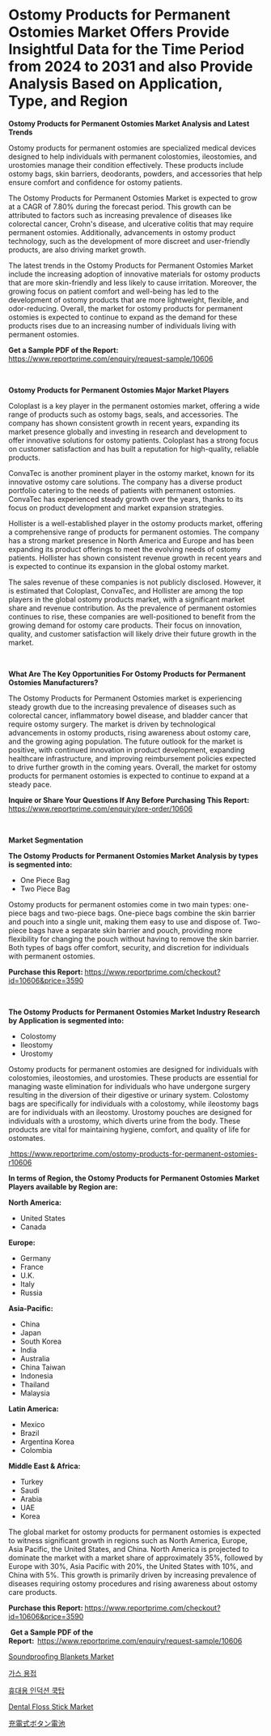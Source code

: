 <p><h1>Ostomy Products for Permanent Ostomies Market Offers Provide Insightful Data for the Time Period from 2024 to 2031 and also Provide Analysis Based on Application, Type, and Region</h1></p><p><strong>Ostomy Products for Permanent Ostomies Market Analysis and Latest Trends</strong></p>
<p><p>Ostomy products for permanent ostomies are specialized medical devices designed to help individuals with permanent colostomies, ileostomies, and urostomies manage their condition effectively. These products include ostomy bags, skin barriers, deodorants, powders, and accessories that help ensure comfort and confidence for ostomy patients.</p><p>The Ostomy Products for Permanent Ostomies Market is expected to grow at a CAGR of 7.80% during the forecast period. This growth can be attributed to factors such as increasing prevalence of diseases like colorectal cancer, Crohn's disease, and ulcerative colitis that may require permanent ostomies. Additionally, advancements in ostomy product technology, such as the development of more discreet and user-friendly products, are also driving market growth.</p><p>The latest trends in the Ostomy Products for Permanent Ostomies Market include the increasing adoption of innovative materials for ostomy products that are more skin-friendly and less likely to cause irritation. Moreover, the growing focus on patient comfort and well-being has led to the development of ostomy products that are more lightweight, flexible, and odor-reducing. Overall, the market for ostomy products for permanent ostomies is expected to continue to expand as the demand for these products rises due to an increasing number of individuals living with permanent ostomies.</p></p>
<p><strong>Get a Sample PDF of the Report:&nbsp;</strong> <a href="https://www.reportprime.com/enquiry/request-sample/10606">https://www.reportprime.com/enquiry/request-sample/10606</a></p>
<p>&nbsp;</p>
<p><strong>Ostomy Products for Permanent Ostomies Major Market Players</strong></p>
<p><p>Coloplast is a key player in the permanent ostomies market, offering a wide range of products such as ostomy bags, seals, and accessories. The company has shown consistent growth in recent years, expanding its market presence globally and investing in research and development to offer innovative solutions for ostomy patients. Coloplast has a strong focus on customer satisfaction and has built a reputation for high-quality, reliable products.</p><p>ConvaTec is another prominent player in the ostomy market, known for its innovative ostomy care solutions. The company has a diverse product portfolio catering to the needs of patients with permanent ostomies. ConvaTec has experienced steady growth over the years, thanks to its focus on product development and market expansion strategies.</p><p>Hollister is a well-established player in the ostomy products market, offering a comprehensive range of products for permanent ostomies. The company has a strong market presence in North America and Europe and has been expanding its product offerings to meet the evolving needs of ostomy patients. Hollister has shown consistent revenue growth in recent years and is expected to continue its expansion in the global ostomy market.</p><p>The sales revenue of these companies is not publicly disclosed. However, it is estimated that Coloplast, ConvaTec, and Hollister are among the top players in the global ostomy products market, with a significant market share and revenue contribution. As the prevalence of permanent ostomies continues to rise, these companies are well-positioned to benefit from the growing demand for ostomy care products. Their focus on innovation, quality, and customer satisfaction will likely drive their future growth in the market.</p></p>
<p>&nbsp;</p>
<p><strong>What Are The Key Opportunities For Ostomy Products for Permanent Ostomies Manufacturers?</strong></p>
<p><p>The Ostomy Products for Permanent Ostomies market is experiencing steady growth due to the increasing prevalence of diseases such as colorectal cancer, inflammatory bowel disease, and bladder cancer that require ostomy surgery. The market is driven by technological advancements in ostomy products, rising awareness about ostomy care, and the growing aging population. The future outlook for the market is positive, with continued innovation in product development, expanding healthcare infrastructure, and improving reimbursement policies expected to drive further growth in the coming years. Overall, the market for ostomy products for permanent ostomies is expected to continue to expand at a steady pace.</p></p>
<p><strong>Inquire or Share Your Questions If Any Before Purchasing This Report:</strong> <a href="https://www.reportprime.com/enquiry/pre-order/10606">https://www.reportprime.com/enquiry/pre-order/10606</a></p>
<p>&nbsp;</p>
<p><strong>Market Segmentation</strong></p>
<p><strong>The Ostomy Products for Permanent Ostomies Market Analysis by types is segmented into:</strong></p>
<p><ul><li>One Piece Bag</li><li>Two Piece Bag</li></ul></p>
<p><p>Ostomy products for permanent ostomies come in two main types: one-piece bags and two-piece bags. One-piece bags combine the skin barrier and pouch into a single unit, making them easy to use and dispose of. Two-piece bags have a separate skin barrier and pouch, providing more flexibility for changing the pouch without having to remove the skin barrier. Both types of bags offer comfort, security, and discretion for individuals with permanent ostomies.</p></p>
<p><strong>Purchase this Report:&nbsp;</strong><a href="https://www.reportprime.com/checkout?id=10606&price=3590">https://www.reportprime.com/checkout?id=10606&price=3590</a></p>
<p>&nbsp;</p>
<p><strong>The Ostomy Products for Permanent Ostomies Market Industry Research by Application is segmented into:</strong></p>
<p><ul><li>Colostomy</li><li>Ileostomy</li><li>Urostomy</li></ul></p>
<p><p>Ostomy products for permanent ostomies are designed for individuals with colostomies, ileostomies, and urostomies. These products are essential for managing waste elimination for individuals who have undergone surgery resulting in the diversion of their digestive or urinary system. Colostomy bags are specifically for individuals with a colostomy, while ileostomy bags are for individuals with an ileostomy. Urostomy pouches are designed for individuals with a urostomy, which diverts urine from the body. These products are vital for maintaining hygiene, comfort, and quality of life for ostomates.</p></p>
<p><a href="https://www.reportprime.com/ostomy-products-for-permanent-ostomies-r10606">&nbsp;https://www.reportprime.com/ostomy-products-for-permanent-ostomies-r10606</a></p>
<p><strong>In terms of Region, the Ostomy Products for Permanent Ostomies Market Players available by Region are:</strong></p>
<p>
    <p> <strong> North America: </strong>
        <ul>
            <li>United States</li>
            <li>Canada</li>
        </ul>
        </p> 
    <p> <strong> Europe: </strong>
        <ul>
            <li>Germany</li>
            <li>France</li>
            <li>U.K.</li>
            <li>Italy</li>
            <li>Russia</li>
        </ul>
        </p> 
    <p> <strong> Asia-Pacific: </strong>
        <ul>
            <li>China</li>
            <li>Japan</li>
            <li>South Korea</li>
            <li>India</li>
            <li>Australia</li>
            <li>China Taiwan</li>
            <li>Indonesia</li>
            <li>Thailand</li>
            <li>Malaysia</li>
        </ul>
        </p> 
    <p> <strong> Latin America: </strong>
        <ul>
            <li>Mexico</li>
            <li>Brazil</li>
            <li>Argentina Korea</li>
            <li>Colombia</li>
        </ul>
        </p> 
    <p> <strong> Middle East & Africa: </strong>
        <ul>
            <li>Turkey</li>
            <li>Saudi</li>
            <li>Arabia</li>
            <li>UAE</li>
            <li>Korea</li>
        </ul>
    </p>
    </p>
<p><p>The global market for ostomy products for permanent ostomies is expected to witness significant growth in regions such as North America, Europe, Asia Pacific, the United States, and China. North America is projected to dominate the market with a market share of approximately 35%, followed by Europe with 30%, Asia Pacific with 20%, the United States with 10%, and China with 5%. This growth is primarily driven by increasing prevalence of diseases requiring ostomy procedures and rising awareness about ostomy care products.</p></p>
<p><strong>Purchase this Report: </strong><a href="https://www.reportprime.com/checkout?id=10606&price=3590">https://www.reportprime.com/checkout?id=10606&price=3590</a></p>
<p>&nbsp;<strong>Get a Sample PDF of the Report:&nbsp;&nbsp;</strong><a href="https://www.reportprime.com/enquiry/request-sample/10606">https://www.reportprime.com/enquiry/request-sample/10606</a></p>
<p><strong></strong></p>
<p><p><a href="https://github.com/JuliaFadel1922/Market-Research-Report-List-1/blob/main/soundproofing-blankets-market.md">Soundproofing Blankets Market</a></p><p><a href="https://medium.com/@soloncarter42/%EA%B0%80%EC%8A%A4-%EC%9A%A9%EC%A0%91-%EC%8B%9C%EC%9E%A5-%EB%B6%84%EC%84%9D-%EB%B0%8F-2024%EB%85%84%EB%B6%80%ED%84%B0-2031%EB%85%84%EA%B9%8C%EC%A7%80%EC%9D%98-%EA%B7%9C%EB%AA%A8-%EC%98%88%EC%B8%A1-5b37b651764b">가스 용접</a></p><p><a href="https://github.com/JohnQuil1917/Market-Research-Report-List-1/blob/main/241052574451.md">휴대용 인덕션 쿡탑</a></p><p><a href="https://issuu.com/reportprime-2/docs/dental-floss-stick-market-size-2030.pptx">Dental Floss Stick Market</a></p><p><a href="https://medium.com/@lelanadden5645/%E5%85%85%E9%9B%BB%E5%BC%8F%E3%83%9C%E3%82%BF%E3%83%B3%E9%9B%BB%E6%B1%A0%E5%B8%82%E5%A0%B4%E3%81%AF%E5%B8%82%E5%A0%B4%E3%82%B7%E3%82%A7%E3%82%A2-%E5%B8%82%E5%A0%B4%E5%8B%95%E5%90%91-%E5%B8%82%E5%A0%B4%E6%88%90%E9%95%B7%E3%81%AB%E9%96%A2%E3%81%99%E3%82%8B%E6%83%85%E5%A0%B1%E3%82%92%E6%8F%90%E4%BE%9B%E3%81%97%E3%81%BE%E3%81%99-ba2d305be2f8">充電式ボタン電池</a></p></p>